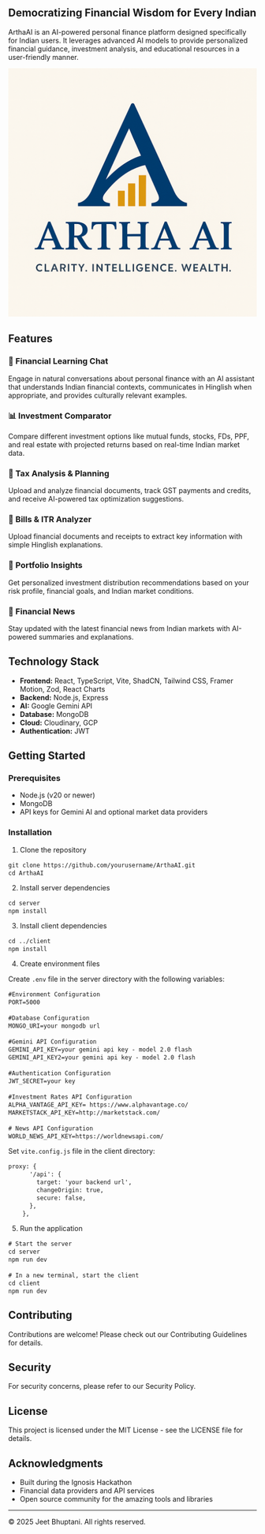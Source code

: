 ﻿## Democratizing Financial Wisdom for Every Indian

ArthaAI is an AI-powered personal finance platform designed specifically for Indian users. It leverages advanced AI models to provide personalized financial guidance, investment analysis, and educational resources in a user-friendly manner.

![ArthaAI Logo](./client/public/Logo.png)

## Features

### 💬 Financial Learning Chat
Engage in natural conversations about personal finance with an AI assistant that understands Indian financial contexts, communicates in Hinglish when appropriate, and provides culturally relevant examples.

### 📊 Investment Comparator
Compare different investment options like mutual funds, stocks, FDs, PPF, and real estate with projected returns based on real-time Indian market data.

### 📝 Tax Analysis & Planning
Upload and analyze financial documents, track GST payments and credits, and receive AI-powered tax optimization suggestions.

### 📄 Bills & ITR Analyzer
Upload financial documents and receipts to extract key information with simple Hinglish explanations.

### 🧮 Portfolio Insights
Get personalized investment distribution recommendations based on your risk profile, financial goals, and Indian market conditions.

### 📰 Financial News
Stay updated with the latest financial news from Indian markets with AI-powered summaries and explanations.

## Technology Stack

- **Frontend:** React, TypeScript, Vite, ShadCN, Tailwind CSS, Framer Motion, Zod, React Charts
- **Backend:** Node.js, Express
- **AI:** Google Gemini API
- **Database:** MongoDB
- **Cloud:** Cloudinary, GCP
- **Authentication:** JWT

## Getting Started

### Prerequisites
- Node.js (v20 or newer)
- MongoDB
- API keys for Gemini AI and optional market data providers

### Installation

1. Clone the repository
```
git clone https://github.com/yourusername/ArthaAI.git
cd ArthaAI
```

2. Install server dependencies
```
cd server
npm install
```

3. Install client dependencies
```
cd ../client
npm install
```

4. Create environment files

Create `.env` file in the server directory with the following variables:
```
#Environment Configuration
PORT=5000

#Database Configuration
MONGO_URI=your mongodb url

#Gemini API Configuration
GEMINI_API_KEY=your gemini api key - model 2.0 flash
GEMINI_API_KEY2=your gemini api key - model 2.0 flash

#Authentication Configuration
JWT_SECRET=your key

#Investment Rates API Configuration
ALPHA_VANTAGE_API_KEY= https://www.alphavantage.co/
MARKETSTACK_API_KEY=http://marketstack.com/

# News API Configuration
WORLD_NEWS_API_KEY=https://worldnewsapi.com/
```

Set `vite.config.js` file in the client directory:
```
proxy: {
      '/api': {
        target: 'your backend url',
        changeOrigin: true,
        secure: false,
      },
    },
```

5. Run the application
```
# Start the server
cd server
npm run dev

# In a new terminal, start the client
cd client
npm run dev
```

## Contributing

Contributions are welcome! Please check out our Contributing Guidelines for details.

## Security

For security concerns, please refer to our Security Policy.

## License

This project is licensed under the MIT License - see the LICENSE file for details.

## Acknowledgments

- Built during the Ignosis Hackathon
- Financial data providers and API services
- Open source community for the amazing tools and libraries

---

© 2025 Jeet Bhuptani. All rights reserved.
